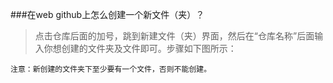 ###在web github上怎么创建一个新文件（夹）？
>点击仓库后面的加号，跳到新建文件（夹）界面，然后在“仓库名称”后面输入你想创建的文件夹及文件即可。步骤如下图所示：


`注意：新创建的文件夹下至少要有一个文件，否则不能创建。`
